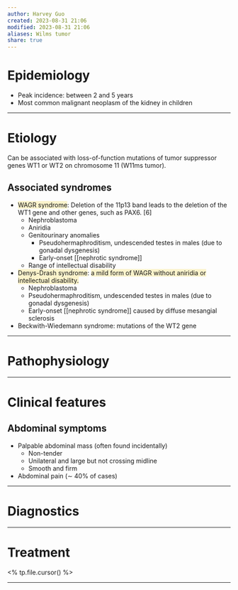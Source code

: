 ```yaml
---
author: Harvey Guo
created: 2023-08-31 21:06
modified: 2023-08-31 21:06
aliases: Wilms tumor
share: true
---
```

# Epidemiology
- Peak incidence: between 2 and 5 years 
- Most common malignant neoplasm of the kidney in children

---
# Etiology
Can be associated with loss-of-function mutations of tumor suppressor genes WT1 or WT2 on chromosome 11 (W11ms tumor).
## Associated syndromes
- <span style="background:rgba(240, 200, 0, 0.2)">WAGR syndrome</span>: Deletion of the 11p13 band leads to the deletion of the WT1 gene and other genes, such as PAX6. [6]
	- Nephroblastoma
	- Aniridia 
	- Genitourinary anomalies
		- Pseudohermaphroditism, undescended testes in males (due to gonadal dysgenesis)
		- Early-onset [[nephrotic syndrome]]
	- Range of intellectual disability
- <span style="background:rgba(240, 200, 0, 0.2)">Denys-Drash syndrome</span>: <span style="background:rgba(240, 200, 0, 0.2)">a mild form of WAGR without aniridia or intellectual disability.</span>
	- Nephroblastoma
	- Pseudohermaphroditism, undescended testes in males (due to gonadal dysgenesis)
	- Early-onset [[nephrotic syndrome]] caused by diffuse mesangial sclerosis
- Beckwith-Wiedemann syndrome: mutations of the WT2 gene

---
# Pathophysiology


---
# Clinical features
## Abdominal symptoms
- Palpable abdominal mass (often found incidentally)
	- Non-tender
	- Unilateral and large but not crossing midline 
	- Smooth and firm
- Abdominal pain (∼ 40% of cases)

---
# Diagnostics


---
# Treatment
<% tp.file.cursor() %>

---
